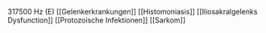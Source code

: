 317500 Hz (E)
[[Gelenkerkrankungen]]
[[Histomoniasis]]
[[Iliosakralgelenks Dysfunction]]
[[Protozoische Infektionen]]
[[Sarkom]]